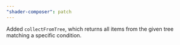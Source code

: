 ```yaml
---
"shader-composer": patch
---
```


Added `collectFromTree`, which returns all items from the given tree matching a specific condition.
